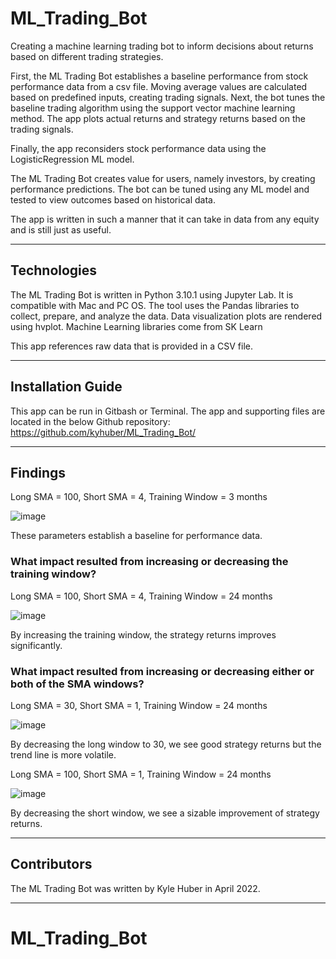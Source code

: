 # ML_Trading_Bot

Creating a machine learning trading bot to inform decisions about returns based on different trading strategies.

First, the ML Trading Bot establishes a baseline performance from stock performance data from a csv file. Moving average values are calculated based on predefined inputs, creating trading signals. Next, the bot tunes the baseline trading algorithm using the support vector machine learning method. The app plots actual returns and strategy returns based on the trading signals.

Finally, the app reconsiders stock performance data using the LogisticRegression ML model.

The ML Trading Bot creates value for users, namely investors, by creating performance predictions. The bot can be tuned using any ML model and tested to view outcomes based on historical data.

The app is written in such a manner that it can take in data from any equity and is still just as useful.

---

## Technologies

The ML Trading Bot is written in Python 3.10.1 using Jupyter Lab. It is compatible with Mac and PC OS.
The tool uses the Pandas libraries to collect, prepare, and analyze the data.
Data visualization plots are rendered using hvplot.
Machine Learning libraries come from SK Learn

This app references raw data that is provided in a CSV file.

---

## Installation Guide

This app can be run in Gitbash or Terminal. The app and supporting files are located in the below Github repository:
https://github.com/kyhuber/ML_Trading_Bot/

---

## Findings

Long SMA = 100, Short SMA = 4, Training Window = 3 months

![image](https://user-images.githubusercontent.com/69730757/162492392-36fd50ae-ec42-4715-99e1-e1641b4ef4ff.png)

These parameters establish a baseline for performance data.

### What impact resulted from increasing or decreasing the training window?

Long SMA = 100, Short SMA = 4, Training Window = 24 months

![image](https://user-images.githubusercontent.com/69730757/162492502-5d2d0f59-af50-40a4-ad3a-422815843c6c.png)

By increasing the training window, the strategy returns improves significantly.

### What impact resulted from increasing or decreasing either or both of the SMA windows?

Long SMA = 30, Short SMA = 1, Training Window = 24 months

![image](https://user-images.githubusercontent.com/69730757/162493558-93493025-e552-4cd4-a519-c83e3deb5568.png)

By decreasing the long window to 30, we see good strategy returns but the trend line is more volatile.

Long SMA = 100, Short SMA = 1, Training Window = 24 months

![image](https://user-images.githubusercontent.com/69730757/162492824-ff710fb2-7fda-4c02-8598-924328911b58.png)

By decreasing the short window, we see a sizable improvement of strategy returns.

---

## Contributors

The ML Trading Bot was written by Kyle Huber in April 2022.

---

# ML_Trading_Bot
